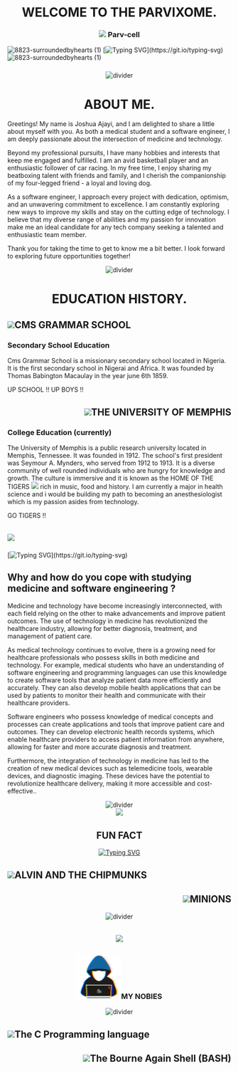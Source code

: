 <h1 align="center">
  WELCOME TO THE PARVIXOME.
</h1>
<h3 align="center"><img src="https://github.com/naruhitokaide/naruhitokaide/blob/main/code.gif" height="20"/> Parv-cell</h3>

![8823-surroundedbyhearts (1)](https://user-images.githubusercontent.com/122843056/222825850-75f1bba2-98ba-4c76-8b26-8469d5ffe47b.gif)
[![Typing SVG](https://readme-typing-svg.herokuapp.com?font=Monalisa&weight=800&duration=4901&pause=803&color=1FCEF7&width=435&lines=Welcome+to+the+Parvixome+Parv-cell.;I+am+Joshua+Ajayi.;I+am+a+medical+student.;I+am+a+software+engineer.;I+love+playing+basketball.;I+love+Beatboxing.;I+love+car+racing.;I+am+sociable.;I+love+new+experiences.;I+am+optimistic.;I+am+creative.;I+am+dedicated+to+tech+and+medicine.;Let's+crack+a+joke+and+break+a+yoke.;Why+do+programmers+love+dark+mode+%3F;Because+light+attracts+bugs+!!;Thank+you.;Immerse+in+the+PARVIXOME.;Join+the+PARVNOBIES.)](https://git.io/typing-svg)
![8823-surroundedbyhearts (1)](https://user-images.githubusercontent.com/122843056/222825850-75f1bba2-98ba-4c76-8b26-8469d5ffe47b.gif)
<h3 align="center">
  
</h3>

<div align="center">
  <img src="https://github.com/naruhitokaide/naruhitokaide/blob/main/divider1.png" alt="divider"/>
</div> 

<h1 align="center">
  ABOUT ME.
</h1>
<p>
  Greetings! My name is Joshua Ajayi, and I am delighted to share a little about myself with you. As both a medical student and a software engineer, I am deeply passionate about the intersection of medicine and technology.

Beyond my professional pursuits, I have many hobbies and interests that keep me engaged and fulfilled. I am an avid basketball player and an enthusiastic follower of car racing. In my free time, I enjoy sharing my beatboxing talent with friends and family, and I cherish the companionship of my four-legged friend - a loyal and loving dog.

As a software engineer, I approach every project with dedication, optimism, and an unwavering commitment to excellence. I am constantly exploring new ways to improve my skills and stay on the cutting edge of technology. I believe that my diverse range of abilities and my passion for innovation make me an ideal candidate for any tech company seeking a talented and enthusiastic team member.

Thank you for taking the time to get to know me a bit better. I look forward to exploring future opportunities together!
  </p>
  
  <div align="center">
  <img src="https://github.com/naruhitokaide/naruhitokaide/blob/main/divider1.png" alt="divider"/>
</div>

<h1 align="center">
  EDUCATION HISTORY.
</h1>



<h2 align="left"><img src="https://user-images.githubusercontent.com/122843056/222989333-5b4d28ef-6898-4a29-9fca-5d90b1a319e0.png" height="100"/>CMS GRAMMAR SCHOOL</h2>
<h3> Secondary School Education</h3>
<p>Cms Grammar School is a missionary secondary school located in Nigeria. It is the first secondary school in Nigerai and Africa. It was founded by Thomas Babington Macaulay in the year june 6th 1859. </p>
<p> UP SCHOOL !! UP BOYS !!</p>

<h2 align="right"><img src="https://user-images.githubusercontent.com/122843056/222989639-97ed9d78-0737-4b24-bcfb-51904e3d694e.png" height="100"/>THE UNIVERSITY OF
MEMPHIS</h2>
<h3 align="left">College Education (currently)</h3>
<p>The University of Memphis is a public research university located in Memphis, Tennessee. It was founded in 1912. The school's first president was Seymour A. Mynders, who served from 1912 to 1913. It is a diverse community of well rounded individuals who are hungry for knowledge and growth. The culture is immersive and it is known as the HOME OF THE TIGERS <img src="https://user-images.githubusercontent.com/122843056/222990133-5114dfd1-58b7-4d74-b39e-3e6da1a50f0a.png" height="50" top="-20"/> rich in music, food and history. I am currently a major in health science and i would be building my path to becoming an anesthesiologist which is my passion asides from technology. </p>
<p> GO TIGERS !!</p>

<h2 align="left"><img src="https://user-images.githubusercontent.com/122843056/222991085-c59fbae4-9cde-46a7-9fb5-029609f39b37.png" height="100"/></h2>

[![Typing SVG](https://readme-typing-svg.herokuapp.com?font=Fira+Code&weight=900&size=25&pause=1000&color=F70000&width=435&lines=MOST+ASKED+QUESTION+!!!)](https://git.io/typing-svg)

<h2 align="left">Why and how do you cope with studying medicine and software engineering ?</h2>
<p>Medicine and technology have become increasingly interconnected, with each field relying on the other to make advancements and improve patient outcomes. The use of technology in medicine has revolutionized the healthcare industry, allowing for better diagnosis, treatment, and management of patient care.

As medical technology continues to evolve, there is a growing need for healthcare professionals who possess skills in both medicine and technology. For example, medical students who have an understanding of software engineering and programming languages can use this knowledge to create software tools that analyze patient data more efficiently and accurately. They can also develop mobile health applications that can be used by patients to monitor their health and communicate with their healthcare providers.

Software engineers who possess knowledge of medical concepts and processes can create applications and tools that improve patient care and outcomes. They can develop electronic health records systems, which enable healthcare providers to access patient information from anywhere, allowing for faster and more accurate diagnosis and treatment.

Furthermore, the integration of technology in medicine has led to the creation of new medical devices such as telemedicine tools, wearable devices, and diagnostic imaging. These devices have the potential to revolutionize healthcare delivery, making it more accessible and cost-effective.. </p>

<div align="center">
  <img src="https://github.com/naruhitokaide/naruhitokaide/blob/main/divider1.png" alt="divider"/>
</div>

<div id="header" align="center">
  <img src="https://media.giphy.com/media/HwBlFQZFcAoUcPHZdX/giphy.gif" width="100"/>
</div>
<div align="center">
<h2> FUN FACT </h2>

[![Typing SVG](https://readme-typing-svg.herokuapp.com?font=Fira+Code&weight=900&size=19&pause=1000&color=F70000&width=435&lines=BIG+FAN+OF+ALVIN+AND+THE+CHIPMUNKS;BIG+FAN+OF+THE+MINIONS)](https://git.io/typing-svg)
<h2 align="left"><img src="https://user-images.githubusercontent.com/122843056/223071151-4c25b500-d3cf-40cc-925e-c784fb048673.png" height="100"/>ALVIN AND THE CHIPMUNKS</h2>

<h2 align="right"><img src="https://user-images.githubusercontent.com/122843056/223104043-a75b990a-2922-4aff-baed-3df0502a48b9.png" height="100"/>MINIONS </h2>

<div align="center">
  <img src="https://github.com/naruhitokaide/naruhitokaide/blob/main/divider1.png" alt="divider"/>
</div>

<h2 align="center"><img src="https://user-images.githubusercontent.com/122843056/222992067-f3d05bc4-769e-412b-9be1-00fa7356e74b.gif" height="300"/></h2>

<h3 align="center"><img src="https://github.com/0xAbdulKhalid/0xAbdulKhalid/raw/main/assets/mdImages/about_me.gif" height="100"/>MY NOBIES</h3>

<div align="center">
  <img src="https://github.com/naruhitokaide/naruhitokaide/blob/main/divider1.png" alt="divider"/>
</div>

<h2 align="left"><img src="https://user-images.githubusercontent.com/122843056/227564788-dff0ef46-88c7-40b1-95f8-b58703461579.png" height="90"/>The C Programming language</h2>
<h2 align="right"><img src="https://user-images.githubusercontent.com/122843056/227566724-f4bcaaf0-ea07-420f-a686-83d69e786b22.png" height="90"/>The Bourne Again Shell (BASH)</h2>

